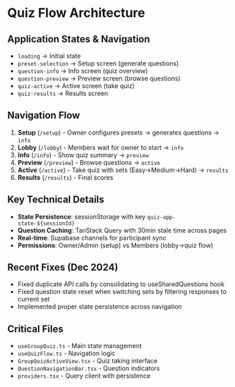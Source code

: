 # Quiz Flow Architecture

## Application States & Navigation
- `loading` → Initial state
- `preset-selection` → Setup screen (generate questions) 
- `question-info` → Info screen (quiz overview)
- `question-preview` → Preview screen (browse questions)
- `quiz-active` → Active screen (take quiz)
- `quiz-results` → Results screen

## Navigation Flow
1. **Setup** (`/setup`) - Owner configures presets → generates questions → `info`
2. **Lobby** (`/lobby`) - Members wait for owner to start → `info` 
3. **Info** (`/info`) - Show quiz summary → `preview`
4. **Preview** (`/preview`) - Browse questions → `active`
5. **Active** (`/active`) - Take quiz with sets (Easy→Medium→Hard) → `results`
6. **Results** (`/results`) - Final scores

## Key Technical Details
- **State Persistence**: sessionStorage with key `quiz-app-state-${sessionId}`
- **Question Caching**: TanStack Query with 30min stale time across pages
- **Real-time**: Supabase channels for participant sync
- **Permissions**: Owner/Admin (setup) vs Members (lobby→quiz flow)

## Recent Fixes (Dec 2024)
- Fixed duplicate API calls by consolidating to useSharedQuestions hook
- Fixed question state reset when switching sets by filtering responses to current set
- Implemented proper state persistence across navigation

## Critical Files
- `useGroupQuiz.ts` - Main state management
- `useQuizFlow.ts` - Navigation logic  
- `GroupQuizActiveView.tsx` - Quiz taking interface
- `QuestionNavigationBar.tsx` - Question indicators
- `providers.tsx` - Query client with persistence